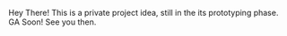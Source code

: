 Hey There!
This is a private project idea, still in the its prototyping phase. 
GA Soon! See you then.
